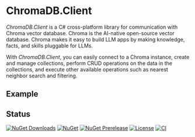 # ChromaDB.Client

_ChromaDB.Client_ is a C# cross-platform library for communication with Chroma vector database. Chroma is the AI-native open-source vector database. Chroma makes it easy to build LLM apps by making knowledge, facts, and skills pluggable for LLMs.

With _ChromaDB.Client_, you can easily connect to a Chroma instance, create and manage collections, perform CRUD operations on the data in the collections, and execute other available operations such as nearest neighbor search and filtering.

## Example

<!-- MARKDOWN-AUTO-DOCS:START (CODE:src=./Samples/ChromaDB.Client.Sample/Program.cs) -->
<!-- MARKDOWN-AUTO-DOCS:END -->

## Status

[![NuGet Downloads](https://img.shields.io/nuget/dt/ChromaDB.Client)](https://www.nuget.org/packages/ChromaDB.Client/)
[![NuGet](https://img.shields.io/nuget/v/ChromaDB.Client)](https://www.nuget.org/packages/ChromaDB.Client/)
[![NuGet Prerelease](https://img.shields.io/nuget/vpre/ChromaDB.Client)](https://www.nuget.org/packages/ChromaDB.Client/)
[![License](https://img.shields.io/github/license/ssone95/ChromaDB.Client)](https://github.com/ssone95/ChromaDB.Client/LICENSE)
[![CI](https://img.shields.io/github/actions/workflow/status/ssone95/ChromaDB.Client/ci.yml)](https://github.com/ssone95/ChromaDB.Client/actions/workflows/ci.yml)